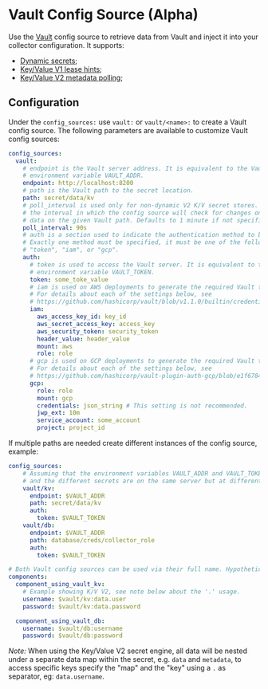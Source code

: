 # Vault Config Source (Alpha)

Use the [Vault](https://www.vaultproject.io/) config source to retrieve data from
Vault and inject it into your collector configuration. It supports:

- [Dynamic secrets](https://www.vaultproject.io/);
- [Key/Value V1 lease hints](https://www.vaultproject.io/docs/secrets/kv/kv-v1);
- [Key/Value V2 metadata polling](https://www.vaultproject.io/docs/secrets/kv/kv-v2);

## Configuration

Under the `config_sources:` use `vault:` or `vault/<name>:` to create a Vault config
source. The following parameters are available to customize Vault config sources:

```yaml
config_sources:
  vault:
    # endpoint is the Vault server address. It is equivalent to the Vault tool
    # environment variable VAULT_ADDR.
    endpoint: http://localhost:8200
    # path is the Vault path to the secret location.
    path: secret/data/kv
    # poll_interval is used only for non-dynamic V2 K/V secret stores. It is
    # the interval in which the config source will check for changes on the
    # data on the given Vault path. Defaults to 1 minute if not specified.
    poll_interval: 90s
    # auth is a section used to indicate the authentication method to be used.
    # Exactly one method must be specified, it must be one of the following:
    # "token", "iam", or "gcp".
    auth:
      # token is used to access the Vault server. It is equivalent to the Vault tool
      # environment variable VAULT_TOKEN.
      token: some_toke_value
      # iam is used on AWS deployments to generate the required Vault token.
      # For details about each of the settings below, see
      # https://github.com/hashicorp/vault/blob/v1.1.0/builtin/credential/aws/cli.go#L148
      iam:
        aws_access_key_id: key_id
        aws_secret_access_key: access_key
        aws_security_token: security_token
        header_value: header_value
        mount: aws
        role: role
      # gcp is used on GCP deployments to generate the required Vault token.
      # For details about each of the settings below, see
      # https://github.com/hashicorp/vault-plugin-auth-gcp/blob/e1f6784b379d277038ca0661606aa8d23791e392/plugin/cli.go#L138
      gcp:
        role: role
        mount: gcp
        credentials: json_string # This setting is not recommended.
        jwp_ext: 10m
        service_account: some_account
        project: project_id
```

If multiple paths are needed create different instances of the config source, example:

```yaml
config_sources:
    # Assuming that the environment variables VAULT_ADDR and VAULT_TOKEN are the defined
    # and the different secrets are on the same server but at different paths.
    vault/kv:
      endpoint: $VAULT_ADDR
      path: secret/data/kv
      auth:
        token: $VAULT_TOKEN
    vault/db:
      endpoint: $VAULT_ADDR
      path: database/creds/collector_role
      auth:
        token: $VAULT_TOKEN

# Both Vault config sources can be used via their full name. Hypothetical example:
components:
  component_using_vault_kv:
    # Example showing K/V V2, see note below about the '.' usage.
    username: $vault/kv:data.user
    password: $vault/kv:data.password

  component_using_vault_db:
    username: $vault/db:username
    password: $vault/db:password
```

*Note:* When using the Key/Value V2 secret engine, all data will be nested under a
separate data map within the secret, e.g. `data` and `metadata`, to access specific
keys specify the "map" and the "key" using a `.` as separator, eg: `data.username`.

